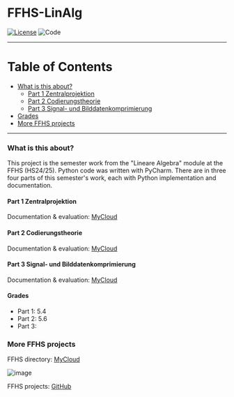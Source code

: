 # FFHS-LinAlg

[![License](https://img.shields.io/badge/License-GPL--v3.0-lightgrey)](https://github.com/rumpli/FFHS-LinAlg/blob/main/LICENSE)
![Code](https://img.shields.io/badge/Language-Python-blue)

-----

Table of Contents
=================
* [What is this about?](#what-is-this-about)
  + [Part 1 Zentralprojektion](#part-1-zentralprojektion)
  + [Part 2 Codierungstheorie](#part-2-codierungstheorie)
  + [Part 3 Signal- und Bilddatenkomprimierung](#part-3-signal--und-bilddatenkomprimierung)
* [Grades](#grades)
* [More FFHS projects](#more-ffhs-projects)

-----

### What is this about?
This project is the semester work from the "Lineare Algebra" module at the FFHS (HS24/25). Python code was written with PyCharm.
There are in three four parts of this semester's work, each with Python implementation and documentation.

#### Part 1 Zentralprojektion
Documentation & evaluation: [MyCloud](https://www.mycloud.ch/s/S00D1BACEEE2FD2A01766058099A926EDFD4810FC74)

#### Part 2 Codierungstheorie
Documentation & evaluation: [MyCloud](https://www.mycloud.ch/s/S00EC4403A92EE01E2BBC93A39623E7331FF49A144C)

#### Part 3 Signal- und Bilddatenkomprimierung
Documentation & evaluation: [MyCloud](https://www.mycloud.ch/s/S002E889AB67BFDCEDEE12D320E03DB2F6953C9CFD7)


#### Grades
- Part 1: 5.4
- Part 2: 5.6
- Part 3: 

### More FFHS projects

FFHS directory: [MyCloud](https://www.mycloud.ch/s/S00735653476C6FF89DAE1C9D6F19C814A0FE9C6DC2)

![image](https://github.com/rumpli/FFHS-AnPy/assets/24840091/5c56fb5b-944a-40a3-b5c8-1972850dc7a2)

FFHS projects: [GitHub](https://github.com/rumpli?tab=repositories&q=FFHS&type=&language=&sort=)
